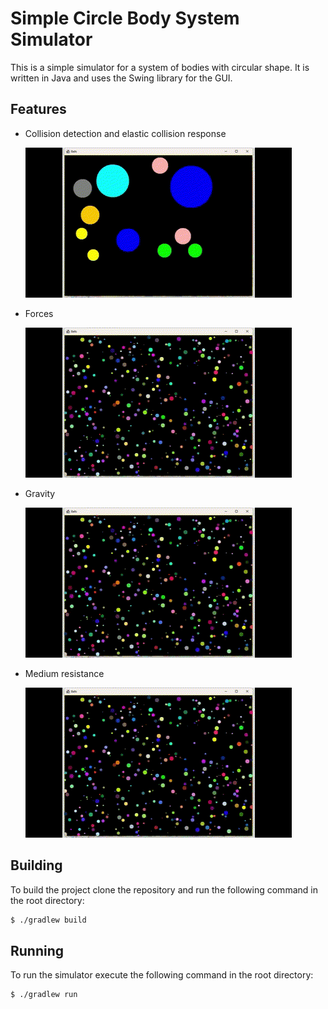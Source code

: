 Simple Circle Body System Simulator
===================================

This is a simple simulator for a system of bodies with circular shape. It is written in Java and uses the Swing library for the GUI.

Features
--------

* Collision detection and elastic collision response

    ![Screenshot](images/fine-collision.gif)

* Forces

    ![Screenshot](images/free-fall.gif)

* Gravity
 
    ![Screenshot](images/gravity.gif)
 
* Medium resistance

    ![Screenshot](images/medium-resistance.gif)



Building
--------

To build the project clone the repository and run the following command in the root directory:

```bash
$ ./gradlew build
```

Running
-------

To run the simulator execute the following command in the root directory:

```bash
$ ./gradlew run
```
